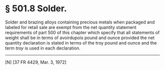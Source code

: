 # § 501.8   Solder.

Solder and brazing alloys containing precious metals when packaged and labeled for retail sale are exempt from the net quantity statement requirements of part 500 of this chapter which specify that all statements of weight shall be in terms of avoirdupois pound and ounce provided the net quantity declaration is stated in terms of the troy pound and ounce and the term *troy* is used in each declaration.



---

[N] [37 FR 4429, Mar. 3, 1972]




